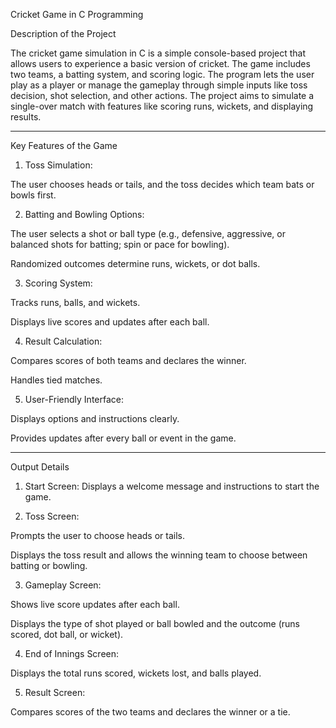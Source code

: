 Cricket Game in C Programming

Description of the Project

The cricket game simulation in C is a simple console-based project that allows users to experience a basic version of cricket. The game includes two teams, a batting system, and scoring logic. The program lets the user play as a player or manage the gameplay through simple inputs like toss decision, shot selection, and other actions. The project aims to simulate a single-over match with features like scoring runs, wickets, and displaying results.

---

Key Features of the Game

1. Toss Simulation:

The user chooses heads or tails, and the toss decides which team bats or bowls first.


2. Batting and Bowling Options:

The user selects a shot or ball type (e.g., defensive, aggressive, or balanced shots for batting; spin or pace for bowling).

Randomized outcomes determine runs, wickets, or dot balls.


3. Scoring System:

Tracks runs, balls, and wickets.

Displays live scores and updates after each ball.


4. Result Calculation:

Compares scores of both teams and declares the winner.

Handles tied matches.


5. User-Friendly Interface:

Displays options and instructions clearly.

Provides updates after every ball or event in the game.


---

Output Details

1. Start Screen:
Displays a welcome message and instructions to start the game.

2. Toss Screen:

Prompts the user to choose heads or tails.

Displays the toss result and allows the winning team to choose between batting or bowling.

3. Gameplay Screen:

Shows live score updates after each ball.

Displays the type of shot played or ball bowled and the outcome (runs scored, dot ball, or wicket).

4. End of Innings Screen:

Displays the total runs scored, wickets lost, and balls played.

5. Result Screen:

Compares scores of the two teams and declares the winner or a tie.
